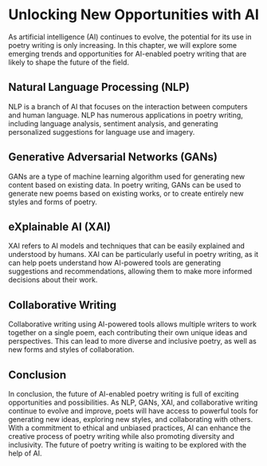 Unlocking New Opportunities with AI
=============================================================================================================

As artificial intelligence (AI) continues to evolve, the potential for its use in poetry writing is only increasing. In this chapter, we will explore some emerging trends and opportunities for AI-enabled poetry writing that are likely to shape the future of the field.

Natural Language Processing (NLP)
---------------------------------

NLP is a branch of AI that focuses on the interaction between computers and human language. NLP has numerous applications in poetry writing, including language analysis, sentiment analysis, and generating personalized suggestions for language use and imagery.

Generative Adversarial Networks (GANs)
--------------------------------------

GANs are a type of machine learning algorithm used for generating new content based on existing data. In poetry writing, GANs can be used to generate new poems based on existing works, or to create entirely new styles and forms of poetry.

eXplainable AI (XAI)
--------------------

XAI refers to AI models and techniques that can be easily explained and understood by humans. XAI can be particularly useful in poetry writing, as it can help poets understand how AI-powered tools are generating suggestions and recommendations, allowing them to make more informed decisions about their work.

Collaborative Writing
---------------------

Collaborative writing using AI-powered tools allows multiple writers to work together on a single poem, each contributing their own unique ideas and perspectives. This can lead to more diverse and inclusive poetry, as well as new forms and styles of collaboration.

Conclusion
----------

In conclusion, the future of AI-enabled poetry writing is full of exciting opportunities and possibilities. As NLP, GANs, XAI, and collaborative writing continue to evolve and improve, poets will have access to powerful tools for generating new ideas, exploring new styles, and collaborating with others. With a commitment to ethical and unbiased practices, AI can enhance the creative process of poetry writing while also promoting diversity and inclusivity. The future of poetry writing is waiting to be explored with the help of AI.
